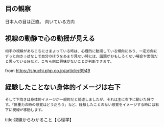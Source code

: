 


## 目の観察

日本人の目は正直。
向いている方向





## 視線の動静で心の動揺が見える

`相手の視線があちこちにさまよっている時は、心理的に動揺している傾向にあり、一定方向にずっと向きっぱなしで自分のほうをあまり見ない時には、話題がおもしろくない場合や面倒だと思っている時など、こちら側に興味がないことが判断できます。`

from https://shuchi.php.co.jp/article/6949


## 経験したことない身体的イメージは右下

`そして下向きは身体的イメージが一般的だと前述しましたが、それは主に右下に動いた時です。「無重力の時の感覚はどうだろう」など、経験したことのない感覚をイメージする時には右下に視線が移動します。`






title:視線からわかること【心理学】









